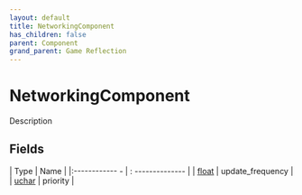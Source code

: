 ```yaml
---
layout: default
title: NetworkingComponent
has_children: false
parent: Component
grand_parent: Game Reflection
---
```

# NetworkingComponent
Description 

## Fields
| Type | Name |
|:------------ - | : -------------- |
| [float](game-reflection/components/float.md) | update_frequency |
| [uchar](game-reflection/enums/uchar.md) | priority |
